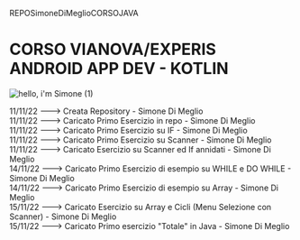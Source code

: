 REPOSimoneDiMeglioCORSOJAVA
# CORSO VIANOVA/EXPERIS<br />ANDROID APP DEV - KOTLIN <br />
![hello, i'm Simone (1)](https://user-images.githubusercontent.com/78272736/201494164-81bab405-9ab1-461d-9978-55ec395c24a9.jpg)

11/11/22  ---> Creata Repository - Simone Di Meglio <br />
11/11/22  ---> Caricato Primo Esercizio in repo - Simone Di Meglio <br />
11/11/22  ---> Caricato Primo Esercizio su IF - Simone Di Meglio <br />
11/11/22  ---> Caricato Primo Esercizio su Scanner - Simone Di Meglio <br />
11/11/22  ---> Caricato Esercizio su Scanner ed If annidati - Simone Di Meglio <br />
14/11/22  ---> Caricato Primo Esercizio di esempio su WHILE e DO WHILE - Simone Di Meglio <br />
14/11/22  ---> Caricato Primo Esercizio di esempio su Array - Simone Di Meglio <br />
15/11/22  ---> Caricato Esercizio su Array e Cicli (Menu Selezione con Scanner) - Simone Di Meglio <br />
15/11/22  ---> Caricato Primo esercizio "Totale" in Java - Simone Di Meglio <br />
